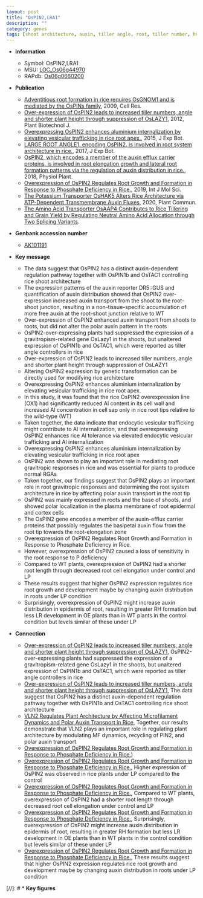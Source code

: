 ```yaml
---
layout: post
title: "OsPIN2,LRA1"
description: ""
category: genes
tags: [shoot architecture, auxin, tiller angle, root, tiller number, height, architecture, tiller, shoot, tolerance, Al tolerance, cell wall, aluminium, aluminium internalization, vesicular, vesicular trafficking, gravitropic response, auxin transport, plasma membrane, root system architecture, R protein, growth, development, cell elongation, phosphate, root length, epidermis]
---
```


* **Information**  
    + Symbol: OsPIN2,LRA1  
    + MSU: [LOC_Os06g44970](http://rice.plantbiology.msu.edu/cgi-bin/ORF_infopage.cgi?orf=LOC_Os06g44970)  
    + RAPdb: [Os06g0660200](http://rapdb.dna.affrc.go.jp/viewer/gbrowse_details/irgsp1?name=Os06g0660200)  

* **Publication**  
    + [Adventitious root formation in rice requires OsGNOM1 and is mediated by the OsPINs family](http://www.ncbi.nlm.nih.gov/pubmed?term=Adventitious+root+formation+in+rice+requires+OsGNOM1+and+is+mediated+by+the+OsPINs+family%5BTitle%5D), 2009, Cell Res.
    + [Over-expression of OsPIN2 leads to increased tiller numbers, angle and shorter plant height through suppression of OsLAZY1](http://www.ncbi.nlm.nih.gov/pubmed?term=Over-expression+of+OsPIN2+leads+to+increased+tiller+numbers,+angle+and+shorter+plant+height+through+suppression+of+OsLAZY1%5BTitle%5D), 2012, Plant Biotechnol J.
    + [Overexpressing OsPIN2 enhances aluminium internalization by elevating vesicular trafficking in rice root apex.](http://www.ncbi.nlm.nih.gov/pubmed?term=Overexpressing+OsPIN2+enhances+aluminium+internalization+by+elevating+vesicular+trafficking+in+rice+root+apex.%5BTitle%5D), 2015, J Exp Bot.
    + [LARGE ROOT ANGLE1, encoding OsPIN2, is involved in root system architecture in rice.](http://www.ncbi.nlm.nih.gov/pubmed?term=LARGE+ROOT+ANGLE1,+encoding+OsPIN2,+is+involved+in+root+system+architecture+in+rice.%5BTitle%5D), 2017, J Exp Bot.
    + [OsPIN2, which encodes a member of the auxin efflux carrier proteins, is involved in root elongation growth and lateral root formation patterns via the regulation of auxin distribution in rice.](http://www.ncbi.nlm.nih.gov/pubmed?term=OsPIN2,+which+encodes+a+member+of+the+auxin+efflux+carrier+proteins,+is+involved+in+root+elongation+growth+and+lateral+root+formation+patterns+via+the+regulation+of+auxin+distribution+in+rice.%5BTitle%5D), 2018, Physiol Plant.
    + [Overexpression of OsPIN2 Regulates Root Growth and Formation in Response to Phosphate Deficiency in Rice.](http://www.ncbi.nlm.nih.gov/pubmed?term=Overexpression+of+OsPIN2+Regulates+Root+Growth+and+Formation+in+Response+to+Phosphate+Deficiency+in+Rice.%5BTitle%5D), 2019, Int J Mol Sci.
    + [The Potassium Transporter OsHAK5 Alters Rice Architecture via ATP-Dependent Transmembrane Auxin Fluxes](http://www.ncbi.nlm.nih.gov/pubmed?term=The+Potassium+Transporter+OsHAK5+Alters+Rice+Architecture+via+ATP-Dependent+Transmembrane+Auxin+Fluxes%5BTitle%5D), 2020, Plant Commun.
    + [The Amino Acid Transporter OsAAP4 Contributes to Rice Tillering and Grain Yield by Regulating Neutral Amino Acid Allocation through Two Splicing Variants](N+Y).

* **Genbank accession number**  
    + [AK101191](http://www.ncbi.nlm.nih.gov/nuccore/AK101191)

* **Key message**  
    + The data suggest that OsPIN2 has a distinct auxin-dependent regulation pathway together with OsPIN1b and OsTAC1 controlling rice shoot architecture
    + The expression patterns of the auxin reporter DR5::GUS and quantification of auxin distribution showed that OsPIN2 over-expression increased auxin transport from the shoot to the root-shoot junction, resulting in a non-tissue-specific accumulation of more free auxin at the root-shoot junction relative to WT
    + Over-expression of OsPIN2 enhanced auxin transport from shoots to roots, but did not alter the polar auxin pattern in the roots
    + OsPIN2-over-expressing plants had suppressed the expression of a gravitropism-related gene OsLazy1 in the shoots, but unaltered expression of OsPIN1b and OsTAC1, which were reported as tiller angle controllers in rice
    + Over-expression of OsPIN2 leads to increased tiller numbers, angle and shorter plant height through suppression of OsLAZY1
    + Altering OsPIN2 expression by genetic transformation can be directly used for modifying rice architecture
    + Overexpressing OsPIN2 enhances aluminium internalization by elevating vesicular trafficking in rice root apex.
    + In this study, it was found that the rice OsPIN2 overexpression line (OX1) had significantly reduced Al content in its cell wall and increased Al concentration in cell sap only in rice root tips relative to the wild-type (WT)
    + Taken together, the data indicate that endocytic vesicular trafficking might contribute to Al internalization, and that overexpressing OsPIN2 enhances rice Al tolerance via elevated endocytic vesicular trafficking and Al internalization
    + Overexpressing OsPIN2 enhances aluminium internalization by elevating vesicular trafficking in rice root apex
    + OsPIN2 was shown to play an important role in mediating root gravitropic responses in rice and was essential for plants to produce normal RGAs
    + Taken together, our findings suggest that OsPIN2 plays an important role in root gravitropic responses and determining the root system architecture in rice by affecting polar auxin transport in the root tip
    + OsPIN2 was mainly expressed in roots and the base of shoots, and showed polar localization in the plasma membrane of root epidermal and cortex cells
    + The OsPIN2 gene encodes a member of the auxin-efflux carrier proteins that possibly regulates the basipetal auxin flow from the root tip towards the root-elongation zone
    + Overexpression of OsPIN2 Regulates Root Growth and Formation in Response to Phosphate Deficiency in Rice.
    + However, overexpression of OsPIN2 caused a loss of sensitivity in the root response to P deficiency
    + Compared to WT plants, overexpression of OsPIN2 had a shorter root length through decreased root cell elongation under control and LP
    + These results suggest that higher OsPIN2 expression regulates rice root growth and development maybe by changing auxin distribution in roots under LP condition
    + Surprisingly, overexpression of OsPIN2 might increase auxin distribution in epidermis of root, resulting in greater RH formation but less LR development in OE plants than in WT plants in the control condition but levels similar of these under LP

* **Connection**  
    + [Over-expression of OsPIN2 leads to increased tiller numbers, angle and shorter plant height through suppression of OsLAZY1](http://www.ncbi.nlm.nih.gov/pubmed?term=Over-expression+of+OsPIN2+leads+to+increased+tiller+numbers,+angle+and+shorter+plant+height+through+suppression+of+OsLAZY1%5BTitle%5D), OsPIN2-over-expressing plants had suppressed the expression of a gravitropism-related gene OsLazy1 in the shoots, but unaltered expression of OsPIN1b and OsTAC1, which were reported as tiller angle controllers in rice
    + [Over-expression of OsPIN2 leads to increased tiller numbers, angle and shorter plant height through suppression of OsLAZY1](http://www.ncbi.nlm.nih.gov/pubmed?term=Over-expression+of+OsPIN2+leads+to+increased+tiller+numbers,+angle+and+shorter+plant+height+through+suppression+of+OsLAZY1%5BTitle%5D), The data suggest that OsPIN2 has a distinct auxin-dependent regulation pathway together with OsPIN1b and OsTAC1 controlling rice shoot architecture
    + [VLN2 Regulates Plant Architecture by Affecting Microfilament Dynamics and Polar Auxin Transport in Rice](http://www.ncbi.nlm.nih.gov/pubmed?term=VLN2+Regulates+Plant+Architecture+by+Affecting+Microfilament+Dynamics+and+Polar+Auxin+Transport+in+Rice%5BTitle%5D), Together, our results demonstrate that VLN2 plays an important role in regulating plant architecture by modulating MF dynamics, recycling of PIN2, and polar auxin transport
    + [Overexpression of OsPIN2 Regulates Root Growth and Formation in Response to Phosphate Deficiency in Rice.](LP))
    + [Overexpression of OsPIN2 Regulates Root Growth and Formation in Response to Phosphate Deficiency in Rice.](http://www.ncbi.nlm.nih.gov/pubmed?term=Overexpression+of+OsPIN2+Regulates+Root+Growth+and+Formation+in+Response+to+Phosphate+Deficiency+in+Rice.%5BTitle%5D),  Higher expression of OsPIN2 was observed in rice plants under LP compared to the control
    + [Overexpression of OsPIN2 Regulates Root Growth and Formation in Response to Phosphate Deficiency in Rice.](http://www.ncbi.nlm.nih.gov/pubmed?term=Overexpression+of+OsPIN2+Regulates+Root+Growth+and+Formation+in+Response+to+Phosphate+Deficiency+in+Rice.%5BTitle%5D),  Compared to WT plants, overexpression of OsPIN2 had a shorter root length through decreased root cell elongation under control and LP
    + [Overexpression of OsPIN2 Regulates Root Growth and Formation in Response to Phosphate Deficiency in Rice.](http://www.ncbi.nlm.nih.gov/pubmed?term=Overexpression+of+OsPIN2+Regulates+Root+Growth+and+Formation+in+Response+to+Phosphate+Deficiency+in+Rice.%5BTitle%5D),  Surprisingly, overexpression of OsPIN2 might increase auxin distribution in epidermis of root, resulting in greater RH formation but less LR development in OE plants than in WT plants in the control condition but levels similar of these under LP
    + [Overexpression of OsPIN2 Regulates Root Growth and Formation in Response to Phosphate Deficiency in Rice.](http://www.ncbi.nlm.nih.gov/pubmed?term=Overexpression+of+OsPIN2+Regulates+Root+Growth+and+Formation+in+Response+to+Phosphate+Deficiency+in+Rice.%5BTitle%5D),  These results suggest that higher OsPIN2 expression regulates rice root growth and development maybe by changing auxin distribution in roots under LP condition

[//]: # * **Key figures**  


